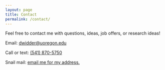 ```yaml
---
layout: page
title: Contact
permalink: /contact/
---
```


Feel free to contact me with questions, ideas, job offers, or research ideas!

Email: [dwidder@uoregon.edu](mailto:dwidder@uoregon.edu)

Call or text: [(541) 870-5750](tel:541-870-5750)

Snail mail: [email me for my address.](mailto:dwidder@uoregon.edu)
